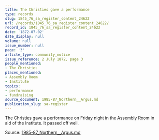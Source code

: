 ```yaml
---
title: The Christies gave a performance
type: records
slug: 1845_76_sa_register_content_24622
url: /records/1845_76_sa_register_content_24622/
record_id: 1845_76_sa_register_content_24622
date: '1872-07-02'
date_display: null
volume: null
issue_number: null
page: '3'
article_type: community_notice
issue_reference: 2 July 1872, page 3
people_mentioned:
- The Christies
places_mentioned:
- Assembly Room
- Institute
topics:
- performance
- fundraising
source_document: 1985-87_Northern__Argus.md
publication_slug: sa-register
---
```


The Christies gave a performance on Friday night in the Assembly Room in aid of the Institute.  It passed off well.

Source: [1985-87_Northern__Argus.md](/downloads/markdown/1985-87_Northern__Argus.md)
